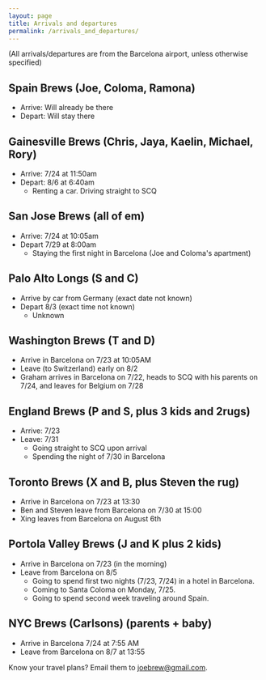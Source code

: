 ```yaml
---
layout: page
title: Arrivals and departures
permalink: /arrivals_and_departures/
---
```


(All arrivals/departures are from the Barcelona airport, unless otherwise specified)

## Spain Brews (Joe, Coloma, Ramona) 

- Arrive: Will already be there    
- Depart: Will stay there    

## Gainesville Brews (Chris, Jaya, Kaelin, Michael, Rory)

- Arrive: 7/24 at 11:50am   
- Depart: 8/6 at 6:40am  
    - Renting a car. Driving straight to SCQ

## San Jose Brews (all of em)

- Arrive: 7/24 at 10:05am  
- Depart 7/29 at 8:00am   
    - Staying the first night in Barcelona (Joe and Coloma's apartment)

## Palo Alto Longs (S and C) 

- Arrive by car from Germany (exact date not known)   
- Depart 8/3 (exact time not known)  
    - Unknown

## Washington Brews (T and D)  

- Arrive in Barcelona on 7/23 at 10:05AM
- Leave (to Switzerland) early on 8/2
- Graham arrives in Barcelona on 7/22, heads to SCQ with his parents on 7/24, and leaves for Belgium on 7/28

## England Brews (P and S, plus 3 kids and 2rugs)  

- Arrive: 7/23
- Leave: 7/31
    - Going straight to SCQ upon arrival
    - Spending the night of 7/30 in Barcelona

## Toronto Brews (X and B, plus Steven the rug)

- Arrive in Barcelona on 7/23 at 13:30
- Ben and Steven leave from Barcelona on 7/30 at 15:00
- Xing leaves from Barcelona on August 6th

## Portola Valley Brews (J and K plus 2 kids)

- Arrive in Barcelona on 7/23 (in the morning)
- Leave from Barcelona on 8/5
    - Going to spend first two nights (7/23, 7/24) in a hotel in Barcelona.
    - Coming to Santa Coloma on Monday, 7/25.
    - Going to spend second week traveling around Spain.

## NYC Brews (Carlsons) (parents + baby)

- Arrive in Barcelona 7/24 at 7:55 AM
- Leave from Barcelona on 8/7 at 13:55

Know your travel plans?  Email them to joebrew@gmail.com.